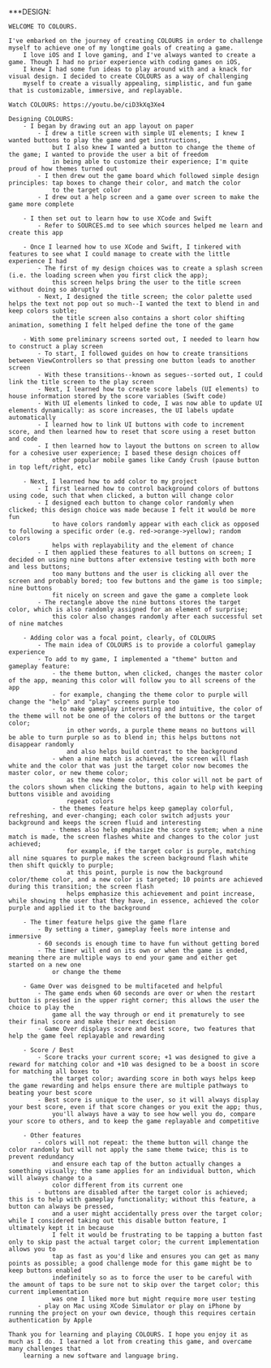 ***DESIGN:

    WELCOME TO COLOURS.

    I've embarked on the journey of creating COLOURS in order to challenge myself to achieve one of my longtime goals of creating a game.
        I love iOS and I love gaming, and I've always wanted to create a game. Though I had no prior experience with coding games on iOS,
        I knew I had some fun ideas to play around with and a knack for visual design. I decided to create COLOURS as a way of challenging
        myself to create a visually appealing, simplistic, and fun game that is customizable, immersive, and replayable.

    Watch COLOURS: https://youtu.be/ciD3kXq3Xe4

    Designing COLOURS:
        - I began by drawing out an app layout on paper
            - I drew a title screen with simple UI elements; I knew I wanted buttons to play the game and get instructions,
                but I also knew I wanted a button to change the theme of the game; I wanted to provide the user a bit of freedom
                in being able to customize their experience; I'm quite proud of how themes turned out
            - I then drew out the game board which followed simple design principles: tap boxes to change their color, and match the color
                to the target color
            - I drew out a help screen and a game over screen to make the game more complete

        - I then set out to learn how to use XCode and Swift
            - Refer to SOURCES.md to see which sources helped me learn and create this app

        - Once I learned how to use XCode and Swift, I tinkered with features to see what I could manage to create with the little experience I had
            - The first of my design choices was to create a splash screen (i.e. the loading screen when you first click the app);
                this screen helps bring the user to the title screen without doing so abruptly
            - Next, I designed the title screen; the color palette used helps the text not pop out so much--I wanted the text to blend in and keep colors subtle;
                the title screen also contains a short color shifting animation, something I felt helped define the tone of the game

        - With some preliminary screens sorted out, I needed to learn how to construct a play screen
            - To start, I followed guides on how to create transitions between ViewControllers so that pressing one button leads to another screen
            - With these transitions--known as segues--sorted out, I could link the title screen to the play screen
            - Next, I learned how to create score labels (UI elements) to house information stored by the score variables (Swift code)
            - With UI elements linked to code, I was now able to update UI elements dynamically: as score increases, the UI labels update automatically
            - I learned how to link UI buttons with code to increment score, and then learned how to reset that score using a reset button and code
            - I then learned how to layout the buttons on screen to allow for a cohesive user experience; I based these design choices off
                other popular mobile games like Candy Crush (pause button in top left/right, etc)

        - Next, I learned how to add color to my project
            - I first learned how to control background colors of buttons using code, such that when clicked, a button will change color
            - I designed each button to change color randomly when clicked; this design choice was made because I felt it would be more fun
                to have colors randomly appear with each click as opposed to following a specific order (e.g. red->orange->yellow); random colors
                helps with replayability and the element of chance
            - I then applied these features to all buttons on screen; I decided on using nine buttons after extensive testing with both more and less buttons;
                too many buttons and the user is clicking all over the screen and probably bored; too few buttons and the game is too simple; nine buttons
                fit nicely on screen and gave the game a complete look
            - The rectangle above the nine buttons stores the target color, which is also randomly assigned for an element of surprise;
                this color also changes randomly after each successful set of nine matches

        - Adding color was a focal point, clearly, of COLOURS
            - The main idea of COLOURS is to provide a colorful gameplay experience
            - To add to my game, I implemented a "theme" button and gameplay feature:
                - the theme button, when clicked, changes the master color of the app, meaning this color will follow you to all screens of the app
                - for example, changing the theme color to purple will change the "help" and "play" screens purple too
                - to make gameplay interesting and intuitive, the color of the theme will not be one of the colors of the buttons or the target color;
                    in other words, a purple theme means no buttons will be able to turn purple so as to blend in; this helps buttons not disappear randomly
                    and also helps build contrast to the background
                - when a nine match is achieved, the screen will flash white and the color that was just the target color now becomes the master color, or new theme color;
                    as the new theme color, this color will not be part of the colors shown when clicking the buttons, again to help with keeping buttons visible and avoiding
                    repeat colors
                - the themes feature helps keep gameplay colorful, refreshing, and ever-changing; each color switch adjusts your background and keeps the screen fluid and interesting
                - themes also help emphasize the score system; when a nine match is made, the screen flashes white and changes to the color just achieved;
                    for example, if the target color is purple, matching all nine squares to purple makes the screen background flash white then shift quickly to purple;
                    at this point, purple is now the background color/theme color, and a new color is targeted; 10 points are achieved during this transition; the screen flash
                    helps emphasize this achievement and point increase, while showing the user that they have, in essence, achieved the color purple and applied it to the background

        - The timer feature helps give the game flare
            - By setting a timer, gameplay feels more intense and immersive
            - 60 seconds is enough time to have fun without getting bored
            - The timer will end on its own or when the game is ended, meaning there are multiple ways to end your game and either get started on a new one
                or change the theme

        - Game Over was deisgned to be multifaceted and helpful
            - The game ends when 60 seconds are over or when the restart button is pressed in the upper right corner; this allows the user the choice to play the
                game all the way through or end it prematurely to see their final score and make their next decision
            - Game Over displays score and best score, two features that help the game feel replayable and rewarding

        - Score / Best
            - Score tracks your current score; +1 was designed to give a reward for matching color and +10 was designed to be a boost in score for matching all boxes to
                the target color; awarding score in both ways helps keep the game rewarding and helps ensure there are multiple pathways to beating your best score
            - Best score is unique to the user, so it will always display your best score, even if that score changes or you exit the app; thus,
                you'll always have a way to see how well you do, compare your score to others, and to keep the game replayable and competitive

        - Other features
            - colors will not repeat: the theme button will change the color randomly but will not apply the same theme twice; this is to prevent redundancy
                and ensure each tap of the button actually changes a something visually; the same applies for an individual button, which will always change to a
                color different from its current one
            - buttons are disabled after the target color is achieved; this is to help with gameplay functionality; without this feature, a button can always be pressed,
                and a user might accidentally press over the target color; while I considered taking out this disable button feature, I ultimately kept it in because
                I felt it would be frustrating to be tapping a button fast only to skip past the actual target color; the current implementation allows you to
                tap as fast as you'd like and ensures you can get as many points as possible; a good challenge mode for this game might be to keep buttons enabled
                indefinitely so as to force the user to be careful with the amount of taps to be sure not to skip over the target color; this current implementation
                was one I liked more but might require more user testing
            - play on Mac using XCode Simulator or play on iPhone by running the project on your own device, though this requires certain authentication by Apple

    Thank you for learning and playing COLOURS. I hope you enjoy it as much as I do. I learned a lot from creating this game, and overcame many challenges that
        learning a new software and language bring.